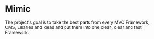 Mimic
===============

The project's goal is to take the best parts from every MVC Framework, CMS, Libaries and Ideas and put them into one clean, clear and fast Framework.

